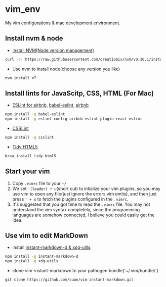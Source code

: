 # vim_env
My vim configurations & mac development environment.

## Install nvm & node

- [Install NVM(Node version management)](https://github.com/creationix/nvm)

```bash
curl -o- https://raw.githubusercontent.com/creationix/nvm/v0.30.1/install.sh | bash
```
- Use nvm to install node(choose any version you like)
```bash
nvm install v7
```
## Install lints for JavaScitp, CSS, HTML (For Mac)
- [ESLint for airbnb](https://www.npmjs.com/package/eslint-config-airbnb), [babel-eslint](https://github.com/babel/babel-eslint), [airbnb](https://github.com/airbnb/javascript)
```bash        
npm install -g babel-eslint
npm install -g eslint-config-airbnb eslint-plugin-react eslint
```

- [CSSLint](https://github.com/CSSLint/csslint)
```bash        
npm install -g csslint
```

- [Tidy HTML5](http://www.html-tidy.org/)
```bash        
brew install tidy-html5
```
## Start your vim
1. Copy `.vimrc` file to your `~/`
2. We set `'(leader) + u`(short cut) to intialize your vim plugins, so you may use vim to open any file(just ignore the errors vim emits), and then just press `' + u` to fetch the plugins configured in the `.vimrc`.
3. It's suggested that you got time to read the `.vimrc` file. You may not understand the vim syntax completely, since the programming languages are somehow connected, I believe you could easily get the idea. 

## Use vim to edit MarkDown
- install [instant-markdown-d & xdg-utils](https://github.com/suan/vim-instant-markdown)
```bash
npm install -g instant-markdown-d
npm install -g xdg-utils
```
- clone vim-instant-markdown to your pathogen bundle('~/.vim/bundle/')
```
git clone https://github.com/suan/vim-instant-markdown.git
```
